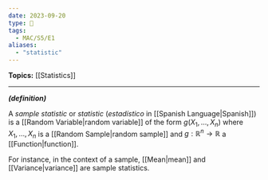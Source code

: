 ```yaml
---
date: 2023-09-20
type: 🧠
tags:
  - MAC/S5/E1
aliases:
  - "statistic"
---
```


**Topics:** [[Statistics]]

---

_**(definition)**_

A _sample statistic_ or _statistic_ (_estadístico_ in [[Spanish Language|Spanish]]) is a [[Random Variable|random variable]] of the form $g(X_{1}, \dots, X_{n})$ where $X_{1}, \dots, X_{n}$ is a [[Random Sample|random sample]] and $g : \mathbb{R}^{n} \to \mathbb{R}$ a [[Function|function]].

For instance, in the context of a sample, [[Mean|mean]] and [[Variance|variance]] are sample statistics.
